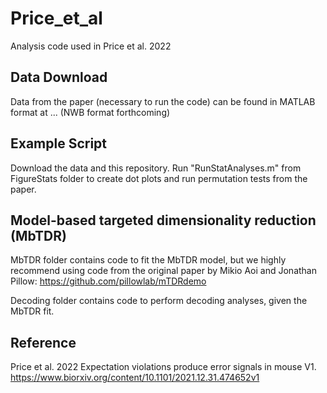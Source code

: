 # Price_et_al
Analysis code used in Price et al. 2022

## Data Download
Data from the paper (necessary to run the code) can be found in MATLAB format at ... (NWB format forthcoming)

## Example Script
Download the data and this repository. Run "RunStatAnalyses.m" from FigureStats folder to create dot plots and run permutation tests from the paper.

## Model-based targeted dimensionality reduction (MbTDR)
MbTDR folder contains code to fit the MbTDR model, but we highly recommend using code from the original paper by Mikio Aoi and Jonathan Pillow: https://github.com/pillowlab/mTDRdemo

Decoding folder contains code to perform decoding analyses, given the MbTDR fit.

## Reference
Price et al. 2022 Expectation violations produce error signals in mouse V1. https://www.biorxiv.org/content/10.1101/2021.12.31.474652v1
